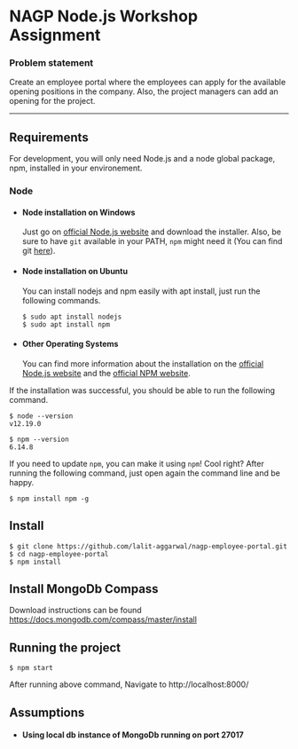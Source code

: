 # NAGP Node.js Workshop Assignment

### Problem statement

Create an employee portal where the employees can apply for the available opening positions in the company. Also, the project managers can add an opening for the project.

---
## Requirements

For development, you will only need Node.js and a node global package, npm, installed in your environement.

### Node
- #### Node installation on Windows

  Just go on [official Node.js website](https://nodejs.org/) and download the installer. Also, be sure to have `git` available in your PATH, `npm` might need it (You can find git [here](https://git-scm.com/)).

- #### Node installation on Ubuntu

  You can install nodejs and npm easily with apt install, just run the following commands.

      $ sudo apt install nodejs
      $ sudo apt install npm

- #### Other Operating Systems

  You can find more information about the installation on the [official Node.js website](https://nodejs.org/) and the [official NPM website](https://npmjs.org/).

If the installation was successful, you should be able to run the following command.

    $ node --version
    v12.19.0

    $ npm --version
    6.14.8

If you need to update `npm`, you can make it using `npm`! Cool right? After running the following command, just open again the command line and be happy.

    $ npm install npm -g

## Install

    $ git clone https://github.com/lalit-aggarwal/nagp-employee-portal.git
    $ cd nagp-employee-portal
    $ npm install

## Install MongoDb Compass

Download instructions can be found https://docs.mongodb.com/compass/master/install

## Running the project

    $ npm start
	
After running above command, Navigate to http://localhost:8000/

## Assumptions

- #### Using local db instance of MongoDb running on port 27017